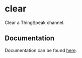 # clear

Clear a ThingSpeak channel.

## Documentation

Documentation can be found [here](https://nicholaswilde.io/solar-battery-charger/test/clear/).
